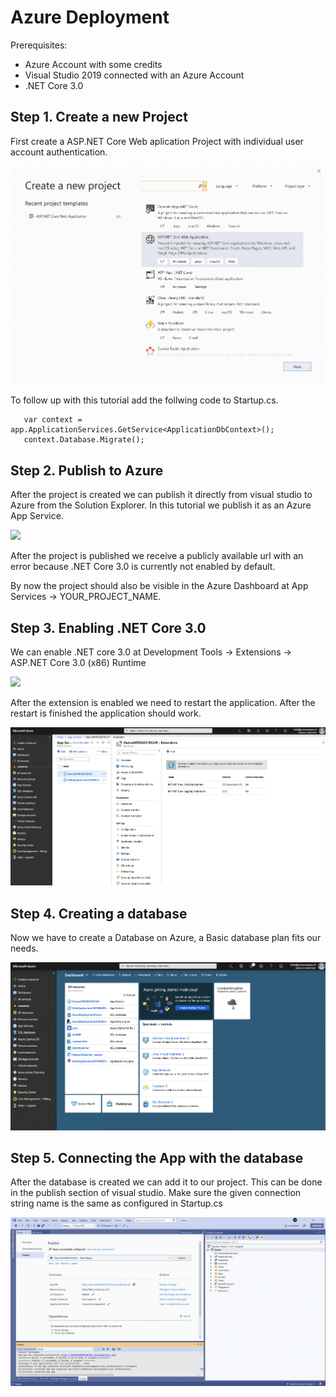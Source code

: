 # Azure Deployment
Prerequisites:
- Azure Account with some credits
- Visual Studio 2019 connected with an Azure Account
- .NET Core 3.0

## Step 1. Create a new Project
First create a ASP.NET Core Web aplication Project with individual user account authentication.

![](/img/1.1.gif)

To follow up with this tutorial add the follwing code to Startup.cs.

```
   var context = app.ApplicationServices.GetService<ApplicationDbContext>();
   context.Database.Migrate();
```
## Step 2. Publish to Azure
After the project is created we can publish it directly from visual studio to Azure from the Solution Explorer. In this tutorial we publish it as an Azure App Service.

![](/img/2.1.gif)

After the project is published we receive a publicly available url with an error because .NET Core 3.0 is currently not enabled by default.


By now the project should also be visible in the Azure Dashboard at App Services -> YOUR_PROJECT_NAME.


## Step 3. Enabling .NET Core 3.0
We can enable .NET core 3.0 at Development Tools -> Extensions -> ASP.NET Core 3.0 (x86) Runtime

![](/img/3.1.gif)

After the extension is enabled we need to restart the application. After the restart is finished the application should work.

![](/img/3.2.gif)


## Step 4. Creating a database

Now we have to create a Database on Azure, a Basic database plan fits our needs.

![](/img/4.1.gif)

## Step 5. Connecting the App with the database

After the database is created we can add it to our project. This can be done in the publish section of visual studio. Make sure the given connection string name is the same as configured in Startup.cs

![](/img/5.1.gif)


